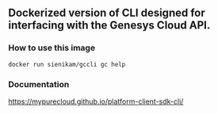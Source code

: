 ## Dockerized version of CLI designed for interfacing with the Genesys Cloud API.

### How to use this image
`docker run sienikam/gccli gc help`

### Documentation
https://mypurecloud.github.io/platform-client-sdk-cli/